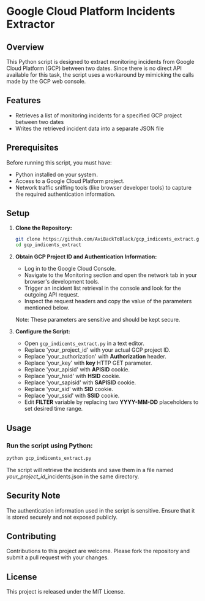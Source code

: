 # Google Cloud Platform Incidents Extractor

## Overview
This Python script is designed to extract monitoring incidents from Google Cloud Platform (GCP) between two dates. Since there is no direct API available for this task, the script uses a workaround by mimicking the calls made by the GCP web console. 

## Features
- Retrieves a list of monitoring incidents for a specified GCP project between two dates
- Writes the retrieved incident data into a separate JSON file

## Prerequisites
Before running this script, you must have:
- Python installed on your system.
- Access to a Google Cloud Platform project.
- Network traffic sniffing tools (like browser developer tools) to capture the required authentication information.

## Setup
1. **Clone the Repository:**
   ```bash
   git clone https://github.com/AviBackToBlack/gcp_indicents_extract.git
   cd gcp_indicents_extract
   ```

2. **Obtain GCP Project ID and Authentication Information:**
   - Log in to the Google Cloud Console.
   - Navigate to the Monitoring section and open the network tab in your browser's development tools.
   - Trigger an incident list retrieval in the console and look for the outgoing API request.
   - Inspect the request headers and copy the value of the parameters mentioned below.
   
   Note: These parameters are sensitive and should be kept secure.

3. **Configure the Script:**
   - Open `gcp_indicents_extract.py` in a text editor.
   - Replace 'your_project_id' with your actual GCP project ID.
   - Replace 'your_authorization' with **Authorization** header.
   - Replace 'your_key' with **key** HTTP GET parameter.
   - Replace 'your_apisid' with **APISID** cookie.
   - Replace 'your_hsid' with **HSID** cookie.
   - Replace 'your_sapisid' with **SAPISID** cookie.
   - Replace 'your_sid' with **SID** cookie.
   - Replace 'your_ssid' with **SSID** cookie.
   - Edit **FILTER** variable by replacing two **YYYY-MM-DD** placeholders to set desired time range.

## Usage

### Run the script using Python:

```bash
python gcp_indicents_extract.py
```

The script will retrieve the incidents and save them in a file named *your_project_id*_incidents.json in the same directory.

## Security Note
The authentication information used in the script is sensitive. Ensure that it is stored securely and not exposed publicly.

## Contributing
Contributions to this project are welcome. Please fork the repository and submit a pull request with your changes.

## License
This project is released under the MIT License.